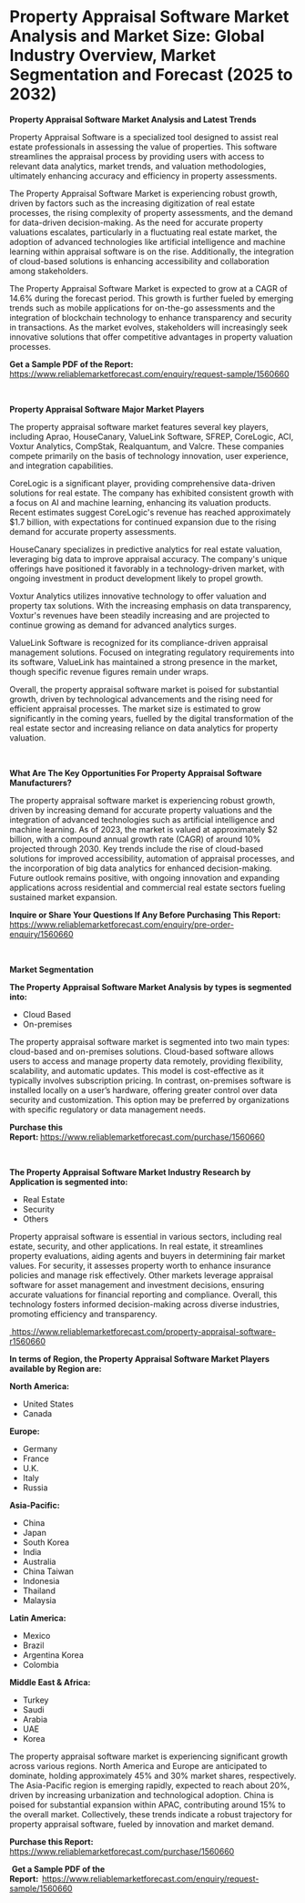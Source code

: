 <p><h1>Property Appraisal Software Market Analysis and Market Size: Global Industry Overview, Market Segmentation and Forecast (2025 to 2032)</h1></p><p><strong>Property Appraisal Software Market Analysis and Latest Trends</strong></p>
<p><p>Property Appraisal Software is a specialized tool designed to assist real estate professionals in assessing the value of properties. This software streamlines the appraisal process by providing users with access to relevant data analytics, market trends, and valuation methodologies, ultimately enhancing accuracy and efficiency in property assessments.</p><p>The Property Appraisal Software Market is experiencing robust growth, driven by factors such as the increasing digitization of real estate processes, the rising complexity of property assessments, and the demand for data-driven decision-making. As the need for accurate property valuations escalates, particularly in a fluctuating real estate market, the adoption of advanced technologies like artificial intelligence and machine learning within appraisal software is on the rise. Additionally, the integration of cloud-based solutions is enhancing accessibility and collaboration among stakeholders.</p><p>The Property Appraisal Software Market is expected to grow at a CAGR of 14.6% during the forecast period. This growth is further fueled by emerging trends such as mobile applications for on-the-go assessments and the integration of blockchain technology to enhance transparency and security in transactions. As the market evolves, stakeholders will increasingly seek innovative solutions that offer competitive advantages in property valuation processes.</p></p>
<p><strong>Get a Sample PDF of the Report:&nbsp;</strong> <a href="https://www.reliablemarketforecast.com/enquiry/request-sample/1560660?utm_campaign=2943&utm_medium=2&utm_source=Github&utm_content=ia&utm_term=19042025&utm_id=property-appraisal-software">https://www.reliablemarketforecast.com/enquiry/request-sample/1560660</a></p>
<p>&nbsp;</p>
<p><strong>Property Appraisal Software Major Market Players</strong></p>
<p><p>The property appraisal software market features several key players, including Aprao, HouseCanary, ValueLink Software, SFREP, CoreLogic, ACI, Voxtur Analytics, CompStak, Realquantum, and Valcre. These companies compete primarily on the basis of technology innovation, user experience, and integration capabilities.</p><p>CoreLogic is a significant player, providing comprehensive data-driven solutions for real estate. The company has exhibited consistent growth with a focus on AI and machine learning, enhancing its valuation products. Recent estimates suggest CoreLogic's revenue has reached approximately $1.7 billion, with expectations for continued expansion due to the rising demand for accurate property assessments.</p><p>HouseCanary specializes in predictive analytics for real estate valuation, leveraging big data to improve appraisal accuracy. The company's unique offerings have positioned it favorably in a technology-driven market, with ongoing investment in product development likely to propel growth.</p><p>Voxtur Analytics utilizes innovative technology to offer valuation and property tax solutions. With the increasing emphasis on data transparency, Voxtur's revenues have been steadily increasing and are projected to continue growing as demand for advanced analytics surges.</p><p>ValueLink Software is recognized for its compliance-driven appraisal management solutions. Focused on integrating regulatory requirements into its software, ValueLink has maintained a strong presence in the market, though specific revenue figures remain under wraps.</p><p>Overall, the property appraisal software market is poised for substantial growth, driven by technological advancements and the rising need for efficient appraisal processes. The market size is estimated to grow significantly in the coming years, fuelled by the digital transformation of the real estate sector and increasing reliance on data analytics for property valuation.</p></p>
<p>&nbsp;</p>
<p><strong>What Are The Key Opportunities For Property Appraisal Software Manufacturers?</strong></p>
<p><p>The property appraisal software market is experiencing robust growth, driven by increasing demand for accurate property valuations and the integration of advanced technologies such as artificial intelligence and machine learning. As of 2023, the market is valued at approximately $2 billion, with a compound annual growth rate (CAGR) of around 10% projected through 2030. Key trends include the rise of cloud-based solutions for improved accessibility, automation of appraisal processes, and the incorporation of big data analytics for enhanced decision-making. Future outlook remains positive, with ongoing innovation and expanding applications across residential and commercial real estate sectors fueling sustained market expansion.</p></p>
<p><strong>Inquire or Share Your Questions If Any Before Purchasing This Report:</strong> <a href="https://www.reliablemarketforecast.com/enquiry/pre-order-enquiry/1560660?utm_campaign=2943&utm_medium=2&utm_source=Github&utm_content=ia&utm_term=19042025&utm_id=property-appraisal-software">https://www.reliablemarketforecast.com/enquiry/pre-order-enquiry/1560660</a></p>
<p>&nbsp;</p>
<p><strong>Market Segmentation</strong></p>
<p><strong>The Property Appraisal Software Market Analysis by types is segmented into:</strong></p>
<p><ul><li>Cloud Based</li><li>On-premises</li></ul></p>
<p><p>The property appraisal software market is segmented into two main types: cloud-based and on-premises solutions. Cloud-based software allows users to access and manage property data remotely, providing flexibility, scalability, and automatic updates. This model is cost-effective as it typically involves subscription pricing. In contrast, on-premises software is installed locally on a user’s hardware, offering greater control over data security and customization. This option may be preferred by organizations with specific regulatory or data management needs.</p></p>
<p><strong>Purchase this Report:&nbsp;</strong><a href="https://www.reliablemarketforecast.com/purchase/1560660?utm_campaign=2943&utm_medium=2&utm_source=Github&utm_content=ia&utm_term=19042025&utm_id=property-appraisal-software">https://www.reliablemarketforecast.com/purchase/1560660</a></p>
<p>&nbsp;</p>
<p><strong>The Property Appraisal Software Market Industry Research by Application is segmented into:</strong></p>
<p><ul><li>Real Estate</li><li>Security</li><li>Others</li></ul></p>
<p><p>Property appraisal software is essential in various sectors, including real estate, security, and other applications. In real estate, it streamlines property evaluations, aiding agents and buyers in determining fair market values. For security, it assesses property worth to enhance insurance policies and manage risk effectively. Other markets leverage appraisal software for asset management and investment decisions, ensuring accurate valuations for financial reporting and compliance. Overall, this technology fosters informed decision-making across diverse industries, promoting efficiency and transparency.</p></p>
<p><a href="https://www.reliablemarketforecast.com/property-appraisal-software-r1560660?utm_campaign=2943&utm_medium=2&utm_source=Github&utm_content=ia&utm_term=19042025&utm_id=property-appraisal-software">&nbsp;https://www.reliablemarketforecast.com/property-appraisal-software-r1560660</a></p>
<p><strong>In terms of Region, the Property Appraisal Software Market Players available by Region are:</strong></p>
<p>
    <p> <strong> North America: </strong>
        <ul>
            <li>United States</li>
            <li>Canada</li>
        </ul>
        </p> 
    <p> <strong> Europe: </strong>
        <ul>
            <li>Germany</li>
            <li>France</li>
            <li>U.K.</li>
            <li>Italy</li>
            <li>Russia</li>
        </ul>
        </p> 
    <p> <strong> Asia-Pacific: </strong>
        <ul>
            <li>China</li>
            <li>Japan</li>
            <li>South Korea</li>
            <li>India</li>
            <li>Australia</li>
            <li>China Taiwan</li>
            <li>Indonesia</li>
            <li>Thailand</li>
            <li>Malaysia</li>
        </ul>
        </p> 
    <p> <strong> Latin America: </strong>
        <ul>
            <li>Mexico</li>
            <li>Brazil</li>
            <li>Argentina Korea</li>
            <li>Colombia</li>
        </ul>
        </p> 
    <p> <strong> Middle East & Africa: </strong>
        <ul>
            <li>Turkey</li>
            <li>Saudi</li>
            <li>Arabia</li>
            <li>UAE</li>
            <li>Korea</li>
        </ul>
    </p>
    </p>
<p><p>The property appraisal software market is experiencing significant growth across various regions. North America and Europe are anticipated to dominate, holding approximately 45% and 30% market shares, respectively. The Asia-Pacific region is emerging rapidly, expected to reach about 20%, driven by increasing urbanization and technological adoption. China is poised for substantial expansion within APAC, contributing around 15% to the overall market. Collectively, these trends indicate a robust trajectory for property appraisal software, fueled by innovation and market demand.</p></p>
<p><strong>Purchase this Report: </strong><a href="https://www.reliablemarketforecast.com/purchase/1560660?utm_campaign=2943&utm_medium=2&utm_source=Github&utm_content=ia&utm_term=19042025&utm_id=property-appraisal-software">https://www.reliablemarketforecast.com/purchase/1560660</a></p>
<p>&nbsp;<strong>Get a Sample PDF of the Report:&nbsp;&nbsp;</strong><a href="https://www.reliablemarketforecast.com/enquiry/request-sample/1560660?utm_campaign=2943&utm_medium=2&utm_source=Github&utm_content=ia&utm_term=19042025&utm_id=property-appraisal-software">https://www.reliablemarketforecast.com/enquiry/request-sample/1560660</a></p>
<p><strong></strong></p>
<p><p></p><p></p><p></p></p>